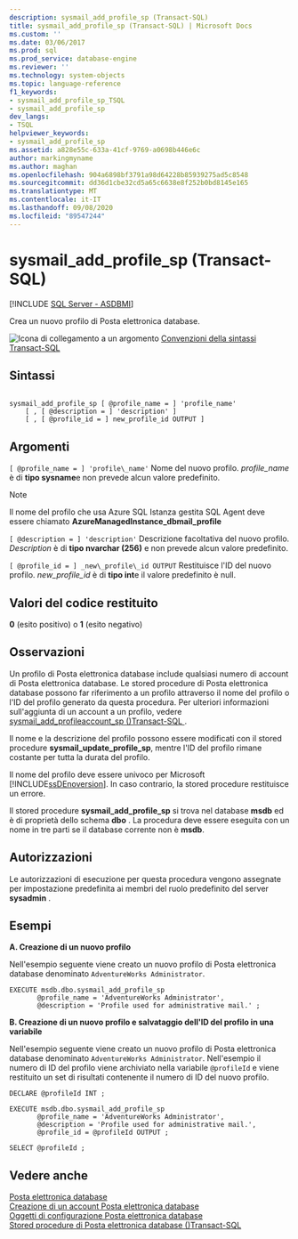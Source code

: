 ```yaml
---
description: sysmail_add_profile_sp (Transact-SQL)
title: sysmail_add_profile_sp (Transact-SQL) | Microsoft Docs
ms.custom: ''
ms.date: 03/06/2017
ms.prod: sql
ms.prod_service: database-engine
ms.reviewer: ''
ms.technology: system-objects
ms.topic: language-reference
f1_keywords:
- sysmail_add_profile_sp_TSQL
- sysmail_add_profile_sp
dev_langs:
- TSQL
helpviewer_keywords:
- sysmail_add_profile_sp
ms.assetid: a828e55c-633a-41cf-9769-a0698b446e6c
author: markingmyname
ms.author: maghan
ms.openlocfilehash: 904a6898bf3791a98d64228b85939275ad5c8548
ms.sourcegitcommit: dd36d1cbe32cd5a65c6638e8f252b0bd8145e165
ms.translationtype: MT
ms.contentlocale: it-IT
ms.lasthandoff: 09/08/2020
ms.locfileid: "89547244"
---
```

# <a name="sysmail_add_profile_sp-transact-sql"></a>sysmail_add_profile_sp (Transact-SQL)
[!INCLUDE [SQL Server - ASDBMI](../../includes/applies-to-version/sql-asdbmi.md)]

  Crea un nuovo profilo di Posta elettronica database.  
  
 ![Icona di collegamento a un argomento](../../database-engine/configure-windows/media/topic-link.gif "Icona di collegamento a un argomento") [Convenzioni della sintassi Transact-SQL](../../t-sql/language-elements/transact-sql-syntax-conventions-transact-sql.md)  
  
## <a name="syntax"></a>Sintassi  
  
```  
  
sysmail_add_profile_sp [ @profile_name = ] 'profile_name'  
    [ , [ @description = ] 'description' ]  
    [ , [ @profile_id = ] new_profile_id OUTPUT ]  
```  
  
## <a name="arguments"></a>Argomenti  
`[ @profile_name = ] 'profile\_name'` Nome del nuovo profilo. *profile_name* è di **tipo sysname**e non prevede alcun valore predefinito.  
 
   > [!NOTE]
   > Il nome del profilo che usa Azure SQL Istanza gestita SQL Agent deve essere chiamato **AzureManagedInstance_dbmail_profile**
  
`[ @description = ] 'description'` Descrizione facoltativa del nuovo profilo. *Description* è di **tipo nvarchar (256)** e non prevede alcun valore predefinito.  
  
`[ @profile_id = ] _new\_profile\_id OUTPUT` Restituisce l'ID del nuovo profilo. *new_profile_id* è di **tipo int**e il valore predefinito è null.  
  
## <a name="return-code-values"></a>Valori del codice restituito  
 **0** (esito positivo) o **1** (esito negativo)  
  
## <a name="remarks"></a>Osservazioni  
 Un profilo di Posta elettronica database include qualsiasi numero di account di Posta elettronica database. Le stored procedure di Posta elettronica database possono far riferimento a un profilo attraverso il nome del profilo o l'ID del profilo generato da questa procedura. Per ulteriori informazioni sull'aggiunta di un account a un profilo, vedere [sysmail_add_profileaccount_sp &#40;&#41;Transact-SQL ](../../relational-databases/system-stored-procedures/sysmail-add-profileaccount-sp-transact-sql.md).  
  
 Il nome e la descrizione del profilo possono essere modificati con il stored procedure **sysmail_update_profile_sp**, mentre l'ID del profilo rimane costante per tutta la durata del profilo.  
  
 Il nome del profilo deve essere univoco per Microsoft [!INCLUDE[ssDEnoversion](../../includes/ssdenoversion-md.md)]. In caso contrario, la stored procedure restituisce un errore.  
  
 Il stored procedure **sysmail_add_profile_sp** si trova nel database **msdb** ed è di proprietà dello schema **dbo** . La procedura deve essere eseguita con un nome in tre parti se il database corrente non è **msdb**.  
  
## <a name="permissions"></a>Autorizzazioni  
 Le autorizzazioni di esecuzione per questa procedura vengono assegnate per impostazione predefinita ai membri del ruolo predefinito del server **sysadmin** .  
  
## <a name="examples"></a>Esempi  
 **A. Creazione di un nuovo profilo**  
  
 Nell'esempio seguente viene creato un nuovo profilo di Posta elettronica database denominato `AdventureWorks Administrator`.  
  
```  
EXECUTE msdb.dbo.sysmail_add_profile_sp  
       @profile_name = 'AdventureWorks Administrator',  
       @description = 'Profile used for administrative mail.' ;  
```  
  
 **B. Creazione di un nuovo profilo e salvataggio dell'ID del profilo in una variabile**  
  
 Nell'esempio seguente viene creato un nuovo profilo di Posta elettronica database denominato `AdventureWorks Administrator`. Nell'esempio il numero di ID del profilo viene archiviato nella variabile `@profileId` e viene restituito un set di risultati contenente il numero di ID del nuovo profilo.  
  
```  
DECLARE @profileId INT ;  
  
EXECUTE msdb.dbo.sysmail_add_profile_sp  
       @profile_name = 'AdventureWorks Administrator',  
       @description = 'Profile used for administrative mail.',  
       @profile_id = @profileId OUTPUT ;  
  
SELECT @profileId ;  
```  
  
## <a name="see-also"></a>Vedere anche  
 [Posta elettronica database](../../relational-databases/database-mail/database-mail.md)   
 [Creazione di un account Posta elettronica database](../../relational-databases/database-mail/create-a-database-mail-account.md)   
 [Oggetti di configurazione Posta elettronica database](../../relational-databases/database-mail/database-mail-configuration-objects.md)   
 [Stored procedure di Posta elettronica database &#40;&#41;Transact-SQL ](../../relational-databases/system-stored-procedures/database-mail-stored-procedures-transact-sql.md)  
  
  
